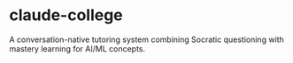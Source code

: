# claude-college
A conversation-native tutoring system combining Socratic questioning with mastery learning for AI/ML concepts.
